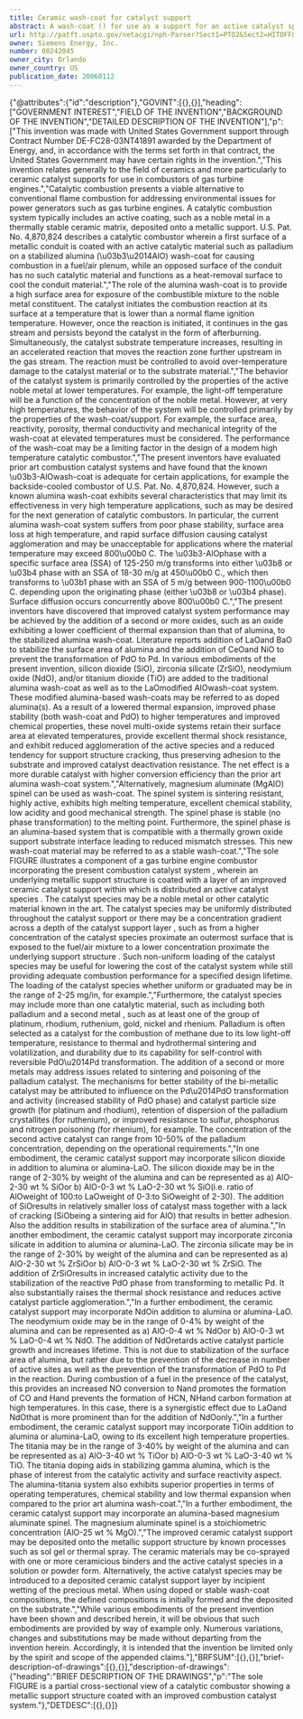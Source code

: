 ```yaml
---
title: Ceramic wash-coat for catalyst support
abstract: A wash-coat () for use as a support for an active catalyst species () and a catalytic combustor component () incorporating such wash-coat. The wash-coat is a solid solution of alumina or alumina-based material (AlO-0-3 wt % LaO) and a further oxide exhibiting a coefficient of thermal expansion that is lower than that exhibited by alumina. The further oxide may be silicon dioxide (2-30 wt % SiO), zirconia silicate (2-30 wt % ZrSiO), neodymium oxide (0-4 wt %), titania (AlO-3-40% TiO) or alumina-based magnesium aluminate spinel (AlO-25 wt % MgO) in various embodiments. The active catalyst species may be palladium and a second metal in a concentration of 10-50% of the concentration of the palladium.
url: http://patft.uspto.gov/netacgi/nph-Parser?Sect1=PTO2&Sect2=HITOFF&p=1&u=%2Fnetahtml%2FPTO%2Fsearch-adv.htm&r=1&f=G&l=50&d=PALL&S1=08242045&OS=08242045&RS=08242045
owner: Siemens Energy, Inc.
number: 08242045
owner_city: Orlando
owner_country: US
publication_date: 20060112
---
```


{"@attributes":{"id":"description"},"GOVINT":[{},{}],"heading":["GOVERNMENT INTEREST","FIELD OF THE INVENTION","BACKGROUND OF THE INVENTION","DETAILED DESCRIPTION OF THE INVENTION"],"p":["This invention was made with United States Government support through Contract Number DE-FC28-03NT41891 awarded by the Department of Energy, and, in accordance with the terms set forth in that contract, the United States Government may have certain rights in the invention.","This invention relates generally to the field of ceramics and more particularly to ceramic catalyst supports for use in combustors of gas turbine engines.","Catalytic combustion presents a viable alternative to conventional flame combustion for addressing environmental issues for power generators such as gas turbine engines. A catalytic combustion system typically includes an active coating, such as a noble metal in a thermally stable ceramic matrix, deposited onto a metallic support. U.S. Pat. No. 4,870,824 describes a catalytic combustor wherein a first surface of a metallic conduit is coated with an active catalytic material such as palladium on a stabilized alumina (\u03b3\u2014AlO) wash-coat for causing combustion in a fuel\/air plenum, while an opposed surface of the conduit has no such catalytic material and functions as a heat-removal surface to cool the conduit material.","The role of the alumina wash-coat is to provide a high surface area for exposure of the combustible mixture to the noble metal constituent. The catalyst initiates the combustion reaction at its surface at a temperature that is lower than a normal flame ignition temperature. However, once the reaction is initiated, it continues in the gas stream and persists beyond the catalyst in the form of afterburning. Simultaneously, the catalyst substrate temperature increases, resulting in an accelerated reaction that moves the reaction zone further upstream in the gas stream. The reaction must be controlled to avoid over-temperature damage to the catalyst material or to the substrate material.","The behavior of the catalyst system is primarily controlled by the properties of the active noble metal at lower temperatures. For example, the light-off temperature will be a function of the concentration of the noble metal. However, at very high temperatures, the behavior of the system will be controlled primarily by the properties of the wash-coat\/support. For example, the surface area, reactivity, porosity, thermal conductivity and mechanical integrity of the wash-coat at elevated temperatures must be considered. The performance of the wash-coat may be a limiting factor in the design of a modem high temperature catalytic combustor.","The present inventors have evaluated prior art combustion catalyst systems and have found that the known \u03b3-AlOwash-coat is adequate for certain applications, for example the backside-cooled combustor of U.S. Pat. No. 4,870,824. However, such a known alumina wash-coat exhibits several characteristics that may limit its effectiveness in very high temperature applications, such as may be desired for the next generation of catalytic combustors. In particular, the current alumina wash-coat system suffers from poor phase stability, surface area loss at high temperature, and rapid surface diffusion causing catalyst agglomeration and may be unacceptable for applications where the material temperature may exceed 800\u00b0 C. The \u03b3-AlOphase with a specific surface area (SSA) of 125-250 m\/g transforms into either \u03b8 or \u03b4 phase with an SSA of 18-30 m\/g at 450\u00b0 C., which then transforms to \u03b1 phase with an SSA of 5 m\/g between 900-1100\u00b0 C. depending upon the originating phase (either \u03b8 or \u03b4 phase). Surface diffusion occurs concurrently above 800\u00b0 C.","The present inventors have discovered that improved catalyst system performance may be achieved by the addition of a second or more oxides, such as an oxide exhibiting a lower coefficient of thermal expansion than that of alumina, to the stabilized alumina wash-coat. Literature reports addition of LaOand BaO to stabilize the surface area of alumina and the addition of CeOand NiO to prevent the transformation of PdO to Pd. In various embodiments of the present invention, silicon dioxide (SiO), zirconia silicate (ZrSiO), neodymium oxide (NdO), and\/or titanium dioxide (TiO) are added to the traditional alumina wash-coat as well as to the LaOmodified AlOwash-coat system. These modified alumina-based wash-coats may be referred to as doped alumina(s). As a result of a lowered thermal expansion, improved phase stability (both wash-coat and PdO) to higher temperatures and improved chemical properties, these novel multi-oxide systems retain their surface area at elevated temperatures, provide excellent thermal shock resistance, and exhibit reduced agglomeration of the active species and a reduced tendency for support structure cracking, thus preserving adhesion to the substrate and improved catalyst deactivation resistance. The net effect is a more durable catalyst with higher conversion efficiency than the prior art alumina wash-coat system.","Alternatively, magnesium aluminate (MgAlO) spinel can be used as wash-coat. The spinel system is sintering resistant, highly active, exhibits high melting temperature, excellent chemical stability, low acidity and good mechanical strength. The spinel phase is stable (no phase transformation) to the melting point. Furthermore, the spinel phase is an alumina-based system that is compatible with a thermally grown oxide support substrate interface leading to reduced mismatch stresses. This new wash-coat material may be referred to as a stable wash-coat.","The sole FIGURE illustrates a component  of a gas turbine engine combustor incorporating the present combustion catalyst system , wherein an underlying metallic support structure  is coated with a layer of an improved ceramic catalyst support  within which is distributed an active catalyst species . The catalyst species  may be a noble metal or other catalytic material known in the art. The catalyst species  may be uniformly distributed throughout the catalyst support  or there may be a concentration gradient across a depth of the catalyst support layer , such as from a higher concentration of the catalyst species  proximate an outermost surface  that is exposed to the fuel\/air mixture to a lower concentration proximate the underlying support structure . Such non-uniform loading of the catalyst species  may be useful for lowering the cost of the catalyst system  while still providing adequate combustion performance for a specified design lifetime. The loading of the catalyst species  whether uniform or graduated may be in the range of 2-25 mg\/in, for example.","Furthermore, the catalyst species  may include more than one catalytic material, such as including both palladium and a second metal , such as at least one of the group of platinum, rhodium, ruthenium, gold, nickel and rhenium. Palladium is often selected as a catalyst for the combustion of methane due to its low light-off temperature, resistance to thermal and hydrothermal sintering and volatilization, and durability due to its capability for self-control with reversible PdO\u2014Pd transformation. The addition of a second or more metals may address issues related to sintering and poisoning of the palladium catalyst. The mechanisms for better stability of the bi-metallic catalyst may be attributed to influence on the Pd\u2014PdO transformation and activity (increased stability of PdO phase) and catalyst particle size growth (for platinum and rhodium), retention of dispersion of the palladium crystallites (for ruthenium), or improved resistance to sulfur, phosphorus and nitrogen poisoning (for rhenium), for example. The concentration of the second active catalyst can range from 10-50% of the palladium concentration, depending on the operational requirements.","In one embodiment, the ceramic catalyst support  may incorporate silicon dioxide in addition to alumina or alumina-LaO. The silicon dioxide may be in the range of 2-30% by weight of the alumina and can be represented as a) AlO-2-30 wt % SiOor b) AlO-0-3 wt % LaO-2-30 wt % SiO(i.e. ratio of AlOweight of 100:to LaOweight of 0-3:to SiOweight of 2-30). The addition of SiOresults in relatively smaller loss of catalyst mass together with a lack of cracking (SiObeing a sintering aid for AlO) that results in better adhesion. Also the addition results in stabilization of the surface area of alumina.","In another embodiment, the ceramic catalyst support  may incorporate zirconia silicate in addition to alumina or alumina-LaO. The zirconia silicate may be in the range of 2-30% by weight of the alumina and can be represented as a) AlO-2-30 wt % ZrSiOor b) AlO-0-3 wt % LaO-2-30 wt % ZrSiO. The addition of ZrSiOresults in increased catalytic activity due to the stabilization of the reactive PdO phase from transforming to metallic Pd. It also substantially raises the thermal shock resistance and reduces active catalyst particle agglomeration.","In a further embodiment, the ceramic catalyst support  may incorporate NdOin addition to alumina or alumina-LaO. The neodymium oxide may be in the range of 0-4% by weight of the alumina and can be represented as a) AlO-0-4 wt % NdOor b) AlO-0-3 wt % LaO-0-4 wt % NdO. The addition of NdOretards active catalyst particle growth and increases lifetime. This is not due to stabilization of the surface area of alumina, but rather due to the prevention of the decrease in number of active sites as well as the prevention of the transformation of PdO to Pd in the reaction. During combustion of a fuel in the presence of the catalyst, this provides an increased NO conversion to Nand promotes the formation of CO and Hand prevents the formation of HCN, NHand carbon formation at high temperatures. In this case, there is a synergistic effect due to LaOand NdOthat is more prominent than for the addition of NdOonly.","In a further embodiment, the ceramic catalyst support  may incorporate TiOin addition to alumina or alumina-LaO, owing to its excellent high temperature properties. The titania may be in the range of 3-40% by weight of the alumina and can be represented as a) AlO-3-40 wt % TiOor b) AlO-0-3 wt % LaO-3-40 wt % TiO. The titania doping aids in stabilizing gamma alumina, which is the phase of interest from the catalytic activity and surface reactivity aspect. The alumina-titania system also exhibits superior properties in terms of operating temperatures, chemical stability and low thermal expansion when compared to the prior art alumina wash-coat.","In a further embodiment, the ceramic catalyst support  may incorporate an alumina-based magnesium aluminate spinel. The magnesium aluminate spinel is a stoichiometric concentration (AlO-25 wt % MgO).","The improved ceramic catalyst support  may be deposited onto the metallic support structure  by known processes such as sol gel or thermal spray. The ceramic materials may be co-sprayed with one or more ceramicious binders and the active catalyst species  in a solution or powder form. Alternatively, the active catalyst species  may be introduced to a deposited ceramic catalyst support  layer by incipient wetting of the precious metal. When using doped or stable wash-coat compositions, the defined compositions is initially formed and the deposited on the substrate.","While various embodiments of the present invention have been shown and described herein, it will be obvious that such embodiments are provided by way of example only. Numerous variations, changes and substitutions may be made without departing from the invention herein. Accordingly, it is intended that the invention be limited only by the spirit and scope of the appended claims."],"BRFSUM":[{},{}],"brief-description-of-drawings":[{},{}],"description-of-drawings":{"heading":"BRIEF DESCRIPTION OF THE DRAWINGS","p":"The sole FIGURE is a partial cross-sectional view of a catalytic combustor showing a metallic support structure coated with an improved combustion catalyst system."},"DETDESC":[{},{}]}
